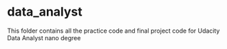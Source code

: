 # data_analyst
This folder contains all the practice code and final project code for Udacity Data Analyst nano degree
